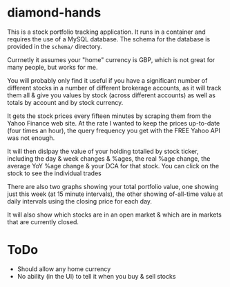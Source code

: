 # diamond-hands

This is a stock portfolio tracking application. It runs in a container and requires the use of a MySQL database. The
schema for the database is provided in the `schema/` directory.

Currnetly it assumes your "home" currency is GBP, which is not great for many people, but works for me.

You will probably only find it useful if you have a significant number of different stocks in a number of different
brokerage accounts, as it will track them all & give you values by stock (across different accounts) as well as totals
by account and by stock currency.

It gets the stock prices every fifteen minutes by scraping them from the Yahoo Finance web site. At the rate I wanted to keep the
prices up-to-date (four times an hour), the query frequency you get with the FREE Yahoo API was not enough.

It will then dislpay the value of your holding totalled by stock ticker, including the day & week changes & %ages,
the real %age change, the average YoY %age change & your DCA for that stock. You can click on the stock to see the individual trades

There are also two graphs showing your total portfolio value, one showing just this week (at 15 minute intervals),
the other showing of-all-time value at daily intervals using the closing price for each day.

It will also show which stocks are in an open market & which are in markets that are currently closed.


# ToDo

- Should allow any home currency
- No ability (in the UI) to tell it when you buy & sell stocks
